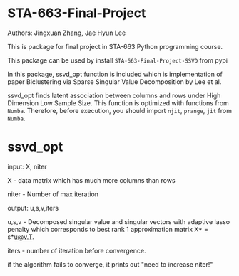 # STA-663-Final-Project

Authors: Jingxuan Zhang, Jae Hyun Lee

This is package for final project in STA-663 Python programming course.

This package can be used by install `STA-663-Final-Project-SSVD` from pypi

In this package, ssvd_opt function is included which is implementation of paper Biclustering via Sparse Singular Value Decomposition by Lee et al. 

ssvd_opt finds latent association between columns and rows under High Dimension Low Sample Size. This function is optimized with functions from `Numba`. Therefore, before execution, you should import `njit`, `prange`, `jit` from `Numba`.

# ssvd_opt
input: X, niter

X - data matrix which has much more columns than rows  

niter - Number of max iteration

output: u,s,v,iters  

u,s,v - Decomposed singular value and singular vectors with adaptive lasso penalty which corresponds to best rank 1 approximation matrix X*  = s*u@v.T.
        
iters - number of iteration before convergence.

if the algorithm fails to converge, it prints out "need to increase niter!"
